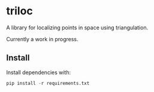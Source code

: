 # triloc

A library for localizing points in space using triangulation.

Currently a work in progress.

## Install

Install dependencies with:
```py
pip install -r requirements.txt
```